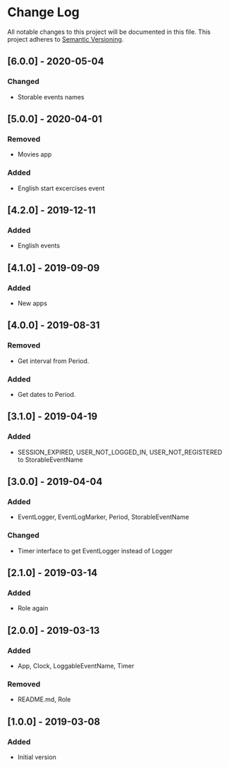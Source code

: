 # Change Log
All notable changes to this project will be documented in this file.
This project adheres to [Semantic Versioning](http://semver.org/).

## [6.0.0] - 2020-05-04
### Changed
- Storable events names

## [5.0.0] - 2020-04-01
### Removed
- Movies app

### Added
- English start excercises event

## [4.2.0] - 2019-12-11
### Added
- English events

## [4.1.0] - 2019-09-09
### Added
- New apps

## [4.0.0] - 2019-08-31
### Removed
- Get interval from Period.
### Added
- Get dates to Period.

## [3.1.0] - 2019-04-19
### Added
- SESSION_EXPIRED, USER_NOT_LOGGED_IN, USER_NOT_REGISTERED to StorableEventName

## [3.0.0] - 2019-04-04
### Added
- EventLogger, EventLogMarker, Period, StorableEventName
### Changed
- Timer interface to get EventLogger instead of Logger

## [2.1.0] - 2019-03-14
### Added
- Role again

## [2.0.0] - 2019-03-13
### Added
- App, Clock, LoggableEventName, Timer
### Removed
- README.md, Role

## [1.0.0] - 2019-03-08
### Added
- Initial version
